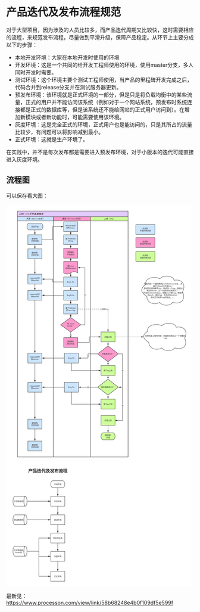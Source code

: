# 产品迭代及发布流程规范
对于大型项目，因为涉及的人员比较多，而产品迭代周期又比较快，这时需要相应的流程，来规范发布流程，尽量做到平滑升级，保障产品稳定。从环节上主要分成以下的步骤：

- 本地开发环境：大家在本地开发时使用的环境
- 开发环境：这是一个共同的给开发工程师使用的环境，使用master分支，多人同时开发时需要。
- 测试环境：这个环境主要个测试工程师使用，当产品的里程碑开发完成之后，代码合并到release分支并在测试服务器更新。
- 预发布环境：该环境就是正式环境的一部分，但是只是将负载均衡中的某些流量，正式的用户并不能访问该系统（例如对于一个网站系统，预发布时系统连接都是正式的数据库等，但是该系统还不能给网站的正式用户访问到）。在增加新模块或者新功能时，可能需要使用该环境。
- 灰度环境：这是完全正式的环境，正式用户也是能访问的，只是其所占的流量比较少，有问题可以将影响减到最小。
- 正式环境：这就是生产环境了。

在实践中，并不是每次发布都是需要进入预发布环境，对于小版本的迭代可能直接进入灰度环境。

## 流程图
可以保存看大图：

![流程图](/_img/IBBD产品迭代及发布流程规范.png)

最新见：https://www.processon.com/view/link/58b68248e4b0f109df5e599f

